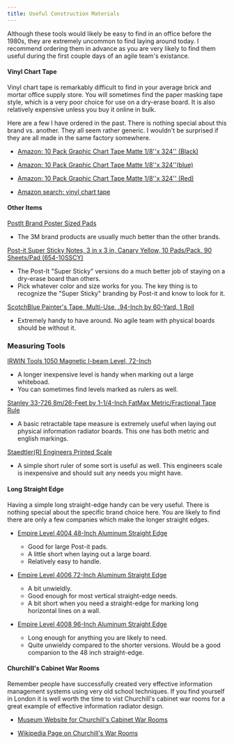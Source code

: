 ```yaml
---
title: Useful Construction Materials
---
```


Although these tools would likely be easy to find in an office before the 1980s, they are extremely uncommon to find laying around today. I recommend ordering them in advance as you are very likely to find them useful during the first couple days of an agile team's existance. 

#### Vinyl Chart Tape

Vinyl chart tape is remarkably difficult to find in your average brick and mortar office supply store. You will sometimes find the paper masking tape style, which is a very poor choice for use on a dry-erase board. It is also relatively expensive unless you buy it online in bulk.

Here are a few I have ordered in the past. There is nothing special about this brand vs. another. They all seem rather generic. I wouldn't be surprised if they are all made in the same factory somewhere.

+ [Amazon: 10 Pack Graphic Chart Tape Matte 1/8''x 324'' (Black)](https://www.amazon.com/gp/product/B00LBHL8RU)

+ [Amazon: 10 Pack Graphic Chart Tape Matte 1/8''x 324''(blue)](https://www.amazon.com/gp/product/B00LBHL9AQ)

+ [Amazon: 10 Pack Graphic Chart Tape Matte 1/8''x 324'' (Red)](https://www.amazon.com/gp/product/B00LBHL8UC)

+ [Amazon search: vinyl chart tape](https://www.amazon.com/s?url=search-alias%3Daps&field-keywords=vinyl+chart+tape)

#### Other Items

[PostIt Brand Poster Sized Pads](https://www.amazon.com/Post-Self-Stick-Easel-Inches-30-Sheet/dp/B00006IA9F)
+ The 3M brand products are usually much better than the other brands.

[Post-it Super Sticky Notes, 3 in x 3 in, Canary Yellow, 10 Pads/Pack, 90 Sheets/Pad (654-10SSCY)](https://www.amazon.com/Post-Sticky-Canary-Yellow-654-10SSCY/dp/B002VL3DZK)
+ The Post-It "Super Sticky" versions do a much better job of staying on a dry-erase board than others.
+ Pick whatever color and size works for you. The key thing is to recognize the "Super Sticky" branding by Post-it and know to look for it.

[ScotchBlue Painter's Tape, Multi-Use, .94-Inch by 60-Yard, 1 Roll](https://www.amazon.com/gp/product/B00004Z4CP)
+ Extremely handy to have around. No agile team with physical boards should be without it.

### Measuring Tools

[IRWIN Tools 1050 Magnetic I-beam Level, 72-Inch](https://www.amazon.com/Tools-Magnetic-I-beam-72-Inch-1801097/dp/B005XUHG8G)
+ A longer inexpensive level is handy when marking out a large whiteboad.
+ You can sometimes find levels marked as rulers as well.

[Stanley 33-726 8m/26-Feet by 1-1/4-Inch FatMax Metric/Fractional Tape Rule](https://www.amazon.com/Stanley-33-726-26-Feet-4-Inch-Fractional/dp/B00009OYGK)
+ A basic retractable tape measure is extremely useful when laying out physical information radiator boards. This one has both metric and english markings.

[Staedtler(R) Engineers Printed Scale](https://www.amazon.com/Staedtler-R-Engineers-Printed-Scale/dp/B00006IAOX)
+ A simple short ruler of some sort is useful as well. This engineers scale is inexpensive and should suit any needs you might have.


#### Long Straight Edge

Having a simple long straight-edge handy can be very useful. There is nothing special about the specific brand choice here. You are likely to find there are only a few companies which make the longer straight edges.

+ [Empire Level 4004 48-Inch Aluminum Straight Edge](https://www.amazon.com/Empire-Level-4004-Aluminum-Straight/dp/B00004YYFV)
  - Good for large Post-it pads.
  - A little short when laying out a large board.
  - Relatively easy to handle.

+ [Empire Level 4006 72-Inch Aluminum Straight Edge](https://www.amazon.com/gp/product/B000ETYTKY/)
  - A bit unwieldly.
  - Good enough for most vertical straight-edge needs.
  - A bit short when you need a straight-edge for marking long horizontal lines on a wall.

+ [Empire Level 4008 96-Inch Aluminum Straight Edge](https://www.amazon.com/gp/product/B0015YHEKO)
  - Long enough for anything you are likely to need.
  - Quite unwieldy compared to the shorter versions. Would be a good companion to the 48 inch straight-edge.
  
  
#### Churchill's Cabinet War Rooms
  
Remember people have successfully created very effective information management systems using very old school techniques. If you find yourself in London it is well worth the time to vist Churchill's cabinet war rooms for a great example of effective information radiator design.
  
+ [Museum Website for Churchill's Cabinet War Rooms](http://www.iwm.org.uk/exhibitions/churchill-war-rooms/cabinet-war-rooms)

+ [Wikipedia Page on Churchill's War Rooms](https://en.wikipedia.org/wiki/Churchill_War_Rooms)
  
  

















